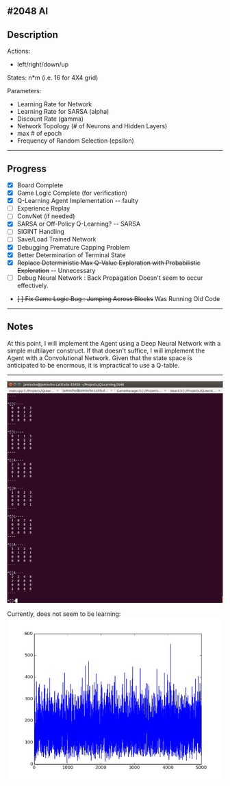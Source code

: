 #2048 AI
---
## Description
Actions:
- left/right/down/up

States:
n\*m (i.e. 16 for 4X4 grid)

Parameters:
- Learning Rate for Network
- Learning Rate for SARSA (alpha)
- Discount Rate (gamma)
- Network Topology (# of Neurons and Hidden Layers)
- max # of epoch
- Frequency of Random Selection (epsilon)
---
## Progress

- [x] Board Complete
- [x] Game Logic Complete (for verification)
- [x] Q-Learning Agent Implementation -- faulty
- [ ] Experience Replay
- [ ] ConvNet (if needed)
- [x] SARSA or Off-Policy Q-Learning? -- SARSA
- [ ] SIGINT Handling
- [ ] Save/Load Trained Network
- [x] Debugging Premature Capping Problem
- [x] Better Determination of Terminal State
- [x] ~~Replace Deterministic Max Q-Value Exploration with Probabilistic Exploration~~ -- Unnecessary
- [ ] Debug Neural Network : Back Propagation Doesn't seem to occur effectively.
- ~~[ ] Fix Game Logic Bug : Jumping Across Blocks~~ Was Running Old Code

---
## Notes

At this point, I will implement the Agent using a Deep Neural Network
with a simple multilayer construct.
If that doesn't suffice, I will implement the Agent with a Convolutional Network.
Given that the state space is anticipated to be enormous, it is impractical to use a Q-table.

---
![Running](images/game.png)

Currently, does not seem to be learning:
![Scores](images/scores.png)


